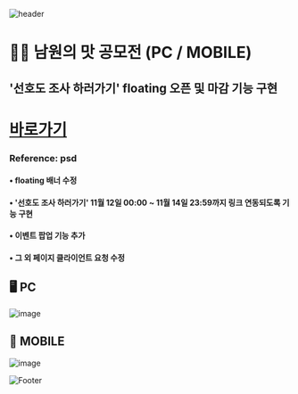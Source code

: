 ![header](https://capsule-render.vercel.app/api?type=wave&color=auto&height=150&section=header&text=2024.%2011.%2005%20-%202024.%2011.%2011&fontSize=60)

# 🧑‍🍳 남원의 맛 공모전 (PC / MOBILE)
## '선호도 조사 하러가기' floating 오픈 및 마감 기능 구현

# <a href="https://xn--q20bm8okyktpa.com/"> 바로가기 </a>


### Reference: psd

#### • floating 배너 수정 <br>
#### • '선호도 조사 하러가기' 11월 12일 00:00 ~ 11월 14일 23:59까지 링크 연동되도록 기능 구현 <br>
#### • 이벤트 팝업 기능 추가 <br>
#### • 그 외 페이지 클라이언트 요청 수정 <br>


## 🖥️ PC
![image](https://github.com/user-attachments/assets/a2332735-64b9-4854-9ca2-476222cecdda) <br>

## 📱 MOBILE
![image](https://github.com/user-attachments/assets/5e779d6b-8528-4324-bf5e-0eab0aa63100)



![Footer](https://capsule-render.vercel.app/api?type=waving&color=auto&height=200&section=footer)








